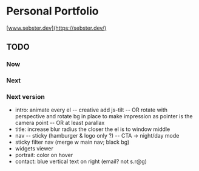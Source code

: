 # Personal Portfolio

[www.sebster.dev](https://sebster.dev/)

## TODO

### Now

### Next

### Next version

- intro: animate every el
  -- creative add js-tilt
  -- OR rotate with perspective and rotate bg in place to make impression as pointer is the camera point
  -- OR at least parallax
- title: increase blur radius the closer the el is to window middle
- nav
  -- sticky (hamburger & logo only ?)
  -- CTA -> night/day mode
- sticky filter nav (merge w main nav; black bg)
- widgets viewer
- portrait: color on hover
- contact: blue vertical text on right (email? not s.r@g)
